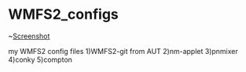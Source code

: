WMFS2_configs
=============

~[Screenshot](https://raw.github.com/sameer-b/WMFS2_configs/master/2013-06-01-173029_1024x600_scrot.png)

my WMFS2 config files 
1)WMFS2-git from AUT
2)nm-applet
3)pnmixer
4)conky
5)compton
